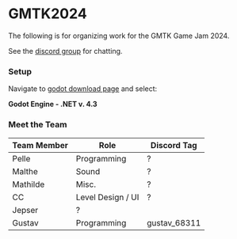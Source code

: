 # GMTK2024

The following is for organizing work for the GMTK Game Jam 2024.

See the [discord group](https://discord.com/channels/1274044172021796887/1274044172692881503) for chatting.

### Setup

Navigate to [godot download page](https://godotengine.org/download/) and select:

__Godot Engine - .NET v. 4.3__

### Meet the Team


| **Team Member** | **Role**         | **Discord Tag**     |
|-----------------|------------------|---------------------|
| Pelle   | Programming   | ?          |
| Malthe       | Sound      | ?    |
| Mathilde       | Misc.          | ?      |
| CC      | Level Design / UI  | ?     |
| Jepser    | ?          |      |
| Gustav     | Programming | gustav_68311       |

